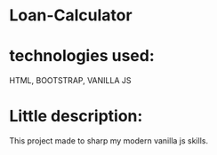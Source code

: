 # Loan-Calculator
# technologies used:
 HTML, BOOTSTRAP, VANILLA JS
# Little description:
This project made to sharp my modern vanilla js skills.

